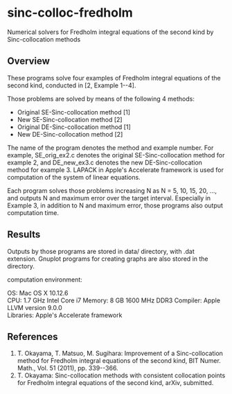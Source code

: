 # sinc-colloc-fredholm
Numerical solvers for Fredholm integral equations of the second kind by Sinc-collocation methods

## Overview
These programs solve four examples of Fredholm integral equations of the
second kind, conducted in [2, Example 1--4].

Those problems are solved by means of the following 4 methods:
* Original SE-Sinc-collocation method [1]
* New SE-Sinc-collocation method [2]
* Original DE-Sinc-collocation method [1]
* New DE-Sinc-collocation method [2]

The name of the program denotes the method and example number. For
example, SE_orig_ex2.c denotes the original SE-Sinc-collocation method
for example 2, and DE_new_ex3.c denotes the new DE-Sinc-collocation method
for example 3. LAPACK in Apple's Accelerate framework is used for
computation of the system of linear equations.

Each program solves those problems increasing N as N = 5, 10, 15, 20, ...,
and outputs N and maximum error over the target interval. Especially in
Example 3, in addition to N and maximum error, those programs also output
computation time.

## Results
Outputs by those programs are stored in data/ directory, with .dat extension.
Gnuplot programs for creating graphs are also stored in the directory.

computation environment:

OS: Mac OS X 10.12.6  
CPU: 1.7 GHz Intel Core i7
Memory: 8 GB 1600 MHz DDR3
Compiler: Apple LLVM version 9.0.0  
Libraries: Apple's Accelerate framework

## References
1. T. Okayama, T. Matsuo, M. Sugihara:
 Improvement of a Sinc-collocation method for Fredholm integral equations
 of the second kind, BIT Numer. Math., Vol. 51 (2011), pp. 339--366.
2. T. Okayama: Sinc-collocation methods with consistent collocation points
 for Fredholm integral equations of the second kind, arXiv, submitted.
